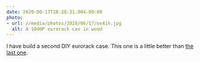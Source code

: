 ```yaml
---
date: 2020-06-17T18:28:31.004-00:00
photo:
- url: //media/photos/2020/06/17/ov4ih.jpg
  alt: A 104HP eurorack cas in wood
---
```

I have build a second DIY eurorack case. This one is a little better than [the last one](https://www.instagram.com/p/B6WKUc3BF4g/?igshid=14yg2k7s0d8m3).
